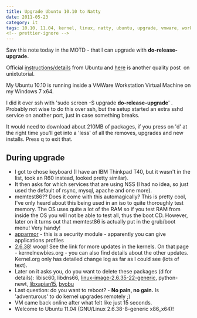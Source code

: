 ```yaml
---
title: Upgrade Ubuntu 10.10 to Natty
date: 2011-05-23
category: it
tags: 10.10, 11.04, kernel, linux, natty, ubuntu, upgrade, vmware, workstation
<!-- prettier-ignore -->
---
```


Saw this note today in the MOTD - that I can upgrade with
**do-release-upgrade.**

Official
[instructions/details](http://www.ubuntu.com/download/ubuntu/upgrade ".com")
from Ubuntu and
[here](http://www.unixtutorial.org/2011/03/upgrading-ubuntu-with-do-release-upgrade/ "unixtutorial")
is another quality post  on unixtutorial.

My Ubuntu 10.10 is running inside a VMWare Workstation Virtual Machine on my
Windows 7 x64.

I did it over ssh with 'sudo screen -S upgrade **do-release-upgrade**' .
Probably not wise to do this over ssh, but the setup started an extra sshd
service on another port, just in case something breaks.

It would need to download about 210MB of packages, if you press on 'd' at the
right time you'll get into a 'less' of all the removes, upgrades and new
installs. Press q to exit that.

## During upgrade

- I got to chose keyboard (I have an IBM Thinkpad T40, but it wasn't in the
  list, took an R60 instead, looked pretty similar).
- It then asks for which services that are using NSS (I had no idea, so just
  used the default of rsync, mysql, apache and one more).
- memtest86?? Does it come with this automagically? This is pretty cool, I've
  only heard about this being used in an iso to quite thoroughly test memory.
  The OS uses quite a lot of the RAM so if you test RAM from inside the OS you
  will not be able to test all, thus the boot CD. However, later on it turns out
  that memtest86 is actually put in the grub/boot menu! Very handy!
- [apparmor](http://en.wikipedia.org/wiki/AppArmor "on wikipedia") - this is a
  security module - apparently you can give applications profiles
- [2.6.38](http://kernelnewbies.org/Linux_2_6_38 "on kernelnewbies.org")! woop!
  See the link for more updates in the kernels. On that page -
  kernelnewbies.org - you can also find details about the other updates.
  Kernel.org only has detailed change log as far as I could see (lots of text).
- Later on it asks you, do you want to delete these packages (d for details):
  libisc60, libdns66,
  [linux-image-2.6.35-22-generic](https://www.guldmyr.com/upgrade-ubuntu-10-10-to-natty),
  python-newt,
  [libxapian15](http://packages.ubuntu.com/hardy/libxapian15 "supposedly a new indexer has been introduced"),
  [byobu](http://packages.ubuntu.com/natty/byobu)
- Last question: do you want to reboot? - **No pain, no gain.** Is 'adventurous'
  to do kernel upgrades remotely ;)
- VM came back online after what felt like just 15 seconds.
- Welcome to Ubuntu 11.04 (GNU/Linux 2.6.38-8-generic x86_x64)!
